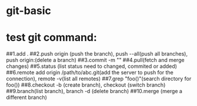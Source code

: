 # git-basic
# test git command: 
##1.add .
##2.push origin <branchname>(push the branch), push --all(push all branches), push origin:<branchname>(delete a branch)
##3.commit -m ""
##4.pull(fetch and merge changes)
##5.status (list status need to changed, commited or added)
##6.remote add origin /path/to/abc.git(add the server to push for the connection), remote -v(list all remotes)
##7.grep "foo()"(search directory for foo())
##8.checkout -b <branchname> (create branch), checkout <branchname>(switch branch)
##9.branch(list branch), branch -d <branchname>(delete branch) 
##10.merge <branchname>(merge a different branch)
